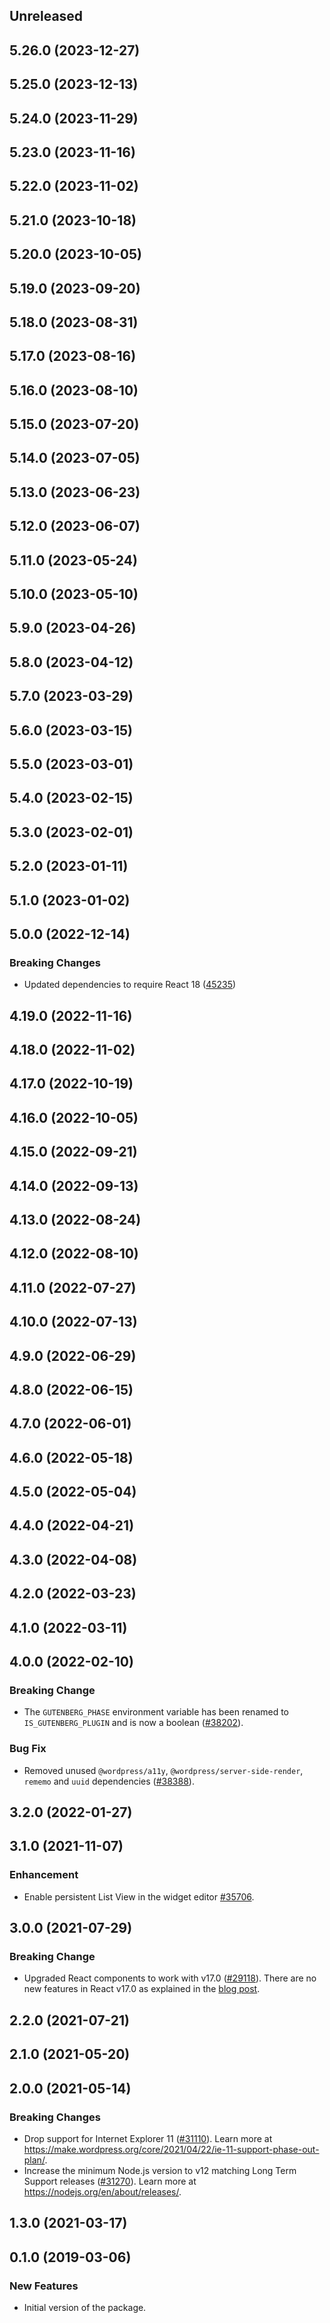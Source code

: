<!-- Learn how to maintain this file at https://github.com/WordPress/gutenberg/tree/HEAD/packages#maintaining-changelogs. -->

## Unreleased

## 5.26.0 (2023-12-27)

## 5.25.0 (2023-12-13)

## 5.24.0 (2023-11-29)

## 5.23.0 (2023-11-16)

## 5.22.0 (2023-11-02)

## 5.21.0 (2023-10-18)

## 5.20.0 (2023-10-05)

## 5.19.0 (2023-09-20)

## 5.18.0 (2023-08-31)

## 5.17.0 (2023-08-16)

## 5.16.0 (2023-08-10)

## 5.15.0 (2023-07-20)

## 5.14.0 (2023-07-05)

## 5.13.0 (2023-06-23)

## 5.12.0 (2023-06-07)

## 5.11.0 (2023-05-24)

## 5.10.0 (2023-05-10)

## 5.9.0 (2023-04-26)

## 5.8.0 (2023-04-12)

## 5.7.0 (2023-03-29)

## 5.6.0 (2023-03-15)

## 5.5.0 (2023-03-01)

## 5.4.0 (2023-02-15)

## 5.3.0 (2023-02-01)

## 5.2.0 (2023-01-11)

## 5.1.0 (2023-01-02)

## 5.0.0 (2022-12-14)

### Breaking Changes

-   Updated dependencies to require React 18 ([45235](https://github.com/WordPress/gutenberg/pull/45235))

## 4.19.0 (2022-11-16)

## 4.18.0 (2022-11-02)

## 4.17.0 (2022-10-19)

## 4.16.0 (2022-10-05)

## 4.15.0 (2022-09-21)

## 4.14.0 (2022-09-13)

## 4.13.0 (2022-08-24)

## 4.12.0 (2022-08-10)

## 4.11.0 (2022-07-27)

## 4.10.0 (2022-07-13)

## 4.9.0 (2022-06-29)

## 4.8.0 (2022-06-15)

## 4.7.0 (2022-06-01)

## 4.6.0 (2022-05-18)

## 4.5.0 (2022-05-04)

## 4.4.0 (2022-04-21)

## 4.3.0 (2022-04-08)

## 4.2.0 (2022-03-23)

## 4.1.0 (2022-03-11)

## 4.0.0 (2022-02-10)

### Breaking Change

-   The `GUTENBERG_PHASE` environment variable has been renamed to `IS_GUTENBERG_PLUGIN` and is now a boolean ([#38202](https://github.com/WordPress/gutenberg/pull/38202)).

### Bug Fix

-   Removed unused `@wordpress/a11y`, `@wordpress/server-side-render`, `rememo` and `uuid` dependencies ([#38388](https://github.com/WordPress/gutenberg/pull/38388)).

## 3.2.0 (2022-01-27)

## 3.1.0 (2021-11-07)

### Enhancement

-   Enable persistent List View in the widget editor [#35706](https://github.com/WordPress/gutenberg/pull/35706).

## 3.0.0 (2021-07-29)

### Breaking Change

-   Upgraded React components to work with v17.0 ([#29118](https://github.com/WordPress/gutenberg/pull/29118)). There are no new features in React v17.0 as explained in the [blog post](https://reactjs.org/blog/2020/10/20/react-v17.html).

## 2.2.0 (2021-07-21)

## 2.1.0 (2021-05-20)

## 2.0.0 (2021-05-14)

### Breaking Changes

-   Drop support for Internet Explorer 11 ([#31110](https://github.com/WordPress/gutenberg/pull/31110)). Learn more at https://make.wordpress.org/core/2021/04/22/ie-11-support-phase-out-plan/.
-   Increase the minimum Node.js version to v12 matching Long Term Support releases ([#31270](https://github.com/WordPress/gutenberg/pull/31270)). Learn more at https://nodejs.org/en/about/releases/.

## 1.3.0 (2021-03-17)

## 0.1.0 (2019-03-06)

### New Features

-   Initial version of the package.
